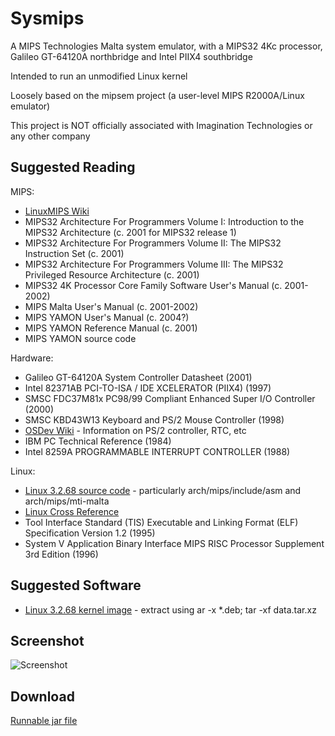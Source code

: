 # Sysmips

A MIPS Technologies Malta system emulator, with a MIPS32 4Kc processor, Galileo GT-64120A northbridge and Intel PIIX4 southbridge

Intended to run an unmodified Linux kernel

Loosely based on the mipsem project (a user-level MIPS R2000A/Linux emulator)

This project is NOT officially associated with Imagination Technologies or any other company

## Suggested Reading

MIPS:

* [LinuxMIPS Wiki](http://www.linux-mips.org/wiki/MIPS_Malta)
* MIPS32 Architecture For Programmers Volume I: Introduction to the MIPS32 Architecture (c. 2001 for MIPS32 release 1)
* MIPS32 Architecture For Programmers Volume II: The MIPS32 Instruction Set (c. 2001)
* MIPS32 Architecture For Programmers Volume III: The MIPS32 Privileged Resource Architecture (c. 2001)
* MIPS32 4K Processor Core Family Software User's Manual (c. 2001-2002)
* MIPS Malta User's Manual (c. 2001-2002)
* MIPS YAMON User's Manual (c. 2004?)
* MIPS YAMON Reference Manual (c. 2001)
* MIPS YAMON source code

Hardware:

* Galileo GT-64120A System Controller Datasheet (2001)
* Intel 82371AB PCI-TO-ISA / IDE XCELERATOR (PIIX4) (1997)
* SMSC FDC37M81x PC98/99 Compliant Enhanced Super I/O Controller (2000)
* SMSC KBD43W13 Keyboard and PS/2 Mouse Controller (1998)
* [OSDev Wiki](http://wiki.osdev.org/) - Information on PS/2 controller, RTC, etc
* IBM PC Technical Reference (1984)
* Intel 8259A PROGRAMMABLE INTERRUPT CONTROLLER (1988)

Linux:

* [Linux 3.2.68 source code](https://cdn.kernel.org/pub/linux/kernel/v3.x/) - particularly arch/mips/include/asm and arch/mips/mti-malta
* [Linux Cross Reference](http://lxr.free-electrons.com/source/?v=3.2)
* Tool Interface Standard (TIS) Executable and Linking Format (ELF) Specification Version 1.2 (1995)
* System V Application Binary Interface MIPS RISC Processor Supplement 3rd Edition (1996)

## Suggested Software

* [Linux 3.2.68 kernel image](https://packages.debian.org/stable/kernel/linux-image-3.2.0-4-4kc-malta) - extract using ar -x *.deb; tar -xf data.tar.xz

## Screenshot

![Screenshot](https://dl.dropboxusercontent.com/u/8069847/sysmips.png)

## Download

[Runnable jar file](https://dl.dropboxusercontent.com/u/8069847/sysmips.jar)
